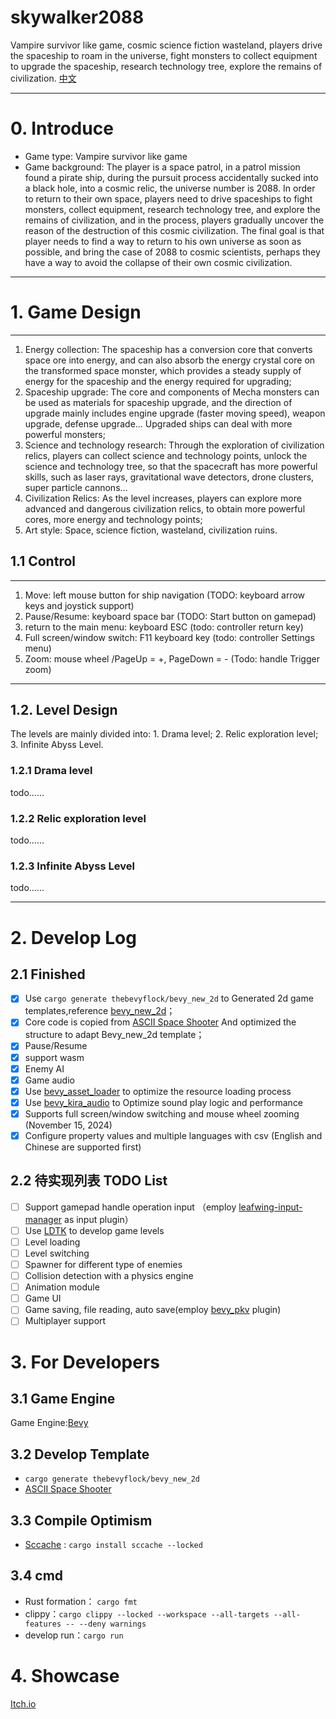 # skywalker2088
Vampire survivor like game, cosmic science fiction wasteland, players drive the spaceship to roam in the universe, fight monsters to collect equipment to upgrade the spaceship, research technology tree, explore the remains of civilization.
[中文](https://github.com/cloudhu/skywalker2088/README.md)
______
# 0. Introduce
- Game type: Vampire survivor like game
- Game background: The player is a space patrol, in a patrol mission found a pirate ship, during the pursuit process accidentally sucked into a black hole, into a cosmic relic, the universe number is 2088.
  In order to return to their own space, players need to drive spaceships to fight monsters, collect equipment, research technology tree, and explore the remains of civilization, and in the process, players gradually uncover the reason of the destruction of this cosmic civilization.
  The final goal is that player needs to find a way to return to his own universe as soon as possible, and bring the case of 2088 to cosmic scientists, perhaps they have a way to avoid the collapse of their own cosmic civilization.
______
# 1. Game Design
______
1. Energy collection: The spaceship has a conversion core that converts space ore into energy, and can also absorb the energy crystal core on the transformed space monster, which provides a steady supply of energy for the spaceship and the energy required for upgrading;
2. Spaceship upgrade: The core and components of Mecha monsters can be used as materials for spaceship upgrade, and the direction of upgrade mainly includes engine upgrade (faster moving speed), weapon upgrade, defense upgrade... Upgraded ships can deal with more powerful monsters;
3. Science and technology research: Through the exploration of civilization relics, players can collect science and technology points, unlock the science and technology tree, so that the spacecraft has more powerful skills, such as laser rays, gravitational wave detectors, drone clusters, super particle cannons...
4. Civilization Relics: As the level increases, players can explore more advanced and dangerous civilization relics, to obtain more powerful cores, more energy and technology points;
5. Art style: Space, science fiction, wasteland, civilization ruins.

## 1.1 Control
______
1. Move: left mouse button for ship navigation (TODO: keyboard arrow keys and joystick support)
2. Pause/Resume: keyboard space bar (TODO: Start button on gamepad)
3. return to the main menu: keyboard ESC (todo: controller return key)
4. Full screen/window switch: F11 keyboard key (todo: controller Settings menu)
5. Zoom: mouse wheel /PageUp = +, PageDown = - (Todo: handle Trigger zoom)
______
##  1.2. Level Design
The levels are mainly divided into: 1. Drama level; 2. Relic exploration level; 3. Infinite Abyss Level.
###  1.2.1  Drama level
todo……
###  1.2.2  Relic exploration level
todo……
###  1.2.3  Infinite Abyss Level
todo……

______
# 2.  Develop Log
## 2.1  Finished
- [x] Use `cargo generate thebevyflock/bevy_new_2d` to Generated 2d game templates,reference [bevy_new_2d](https://github.com/TheBevyFlock/bevy_new_2d)；
- [x] Core code is copied from [ASCII Space Shooter](https://github.com/JamesHDuffield/ascii-rust) And optimized the structure to adapt Bevy_new_2d template；
- [x] Pause/Resume
- [x] support wasm
- [x] Enemy AI
- [x] Game audio
- [x] Use [bevy_asset_loader](https://github.com/NiklasEi/bevy_asset_loader) to optimize the resource loading process
- [x] Use [bevy_kira_audio](https://github.com/NiklasEi/bevy_kira_audio) to Optimize sound play logic and performance
- [x] Supports full screen/window switching and mouse wheel zooming (November 15, 2024)
- [x] Configure property values and multiple languages with csv (English and Chinese are supported first)

## 2.2 待实现列表 TODO List
- [ ] Support gamepad handle operation input （employ [leafwing-input-manager](https://github.com/leafwing-studios/leafwing-input-manager) as input plugin）
- [ ] Use [LDTK](https://github.com/Trouv/bevy_ecs_ldtk) to develop game levels
- [ ] Level loading
- [ ] Level switching
- [ ] Spawner for different type of enemies
- [ ] Collision detection with a physics engine
- [ ] Animation module
- [ ] Game UI
- [ ] Game saving, file reading, auto save(employ [bevy_pkv](https://github.com/johanhelsing/bevy_pkv) plugin)
- [ ] Multiplayer support

# 3.  For Developers
## 3.1  Game Engine
Game Engine:[Bevy](https://bevyengine.org/)
## 3.2  Develop Template
- `cargo generate thebevyflock/bevy_new_2d`
- [ASCII Space Shooter](https://github.com/JamesHDuffield/ascii-rust)

## 3.3  Compile Optimism
- [Sccache](https://github.com/mozilla/sccache) : `cargo install sccache --locked`

## 3.4  cmd
- Rust formation： `cargo fmt`
- clippy：`cargo clippy --locked --workspace --all-targets --all-features -- --deny warnings`
- develop run：`cargo run`

# 4.  Showcase
[Itch.io](https://cloudhu.itch.io/skywalker2088)